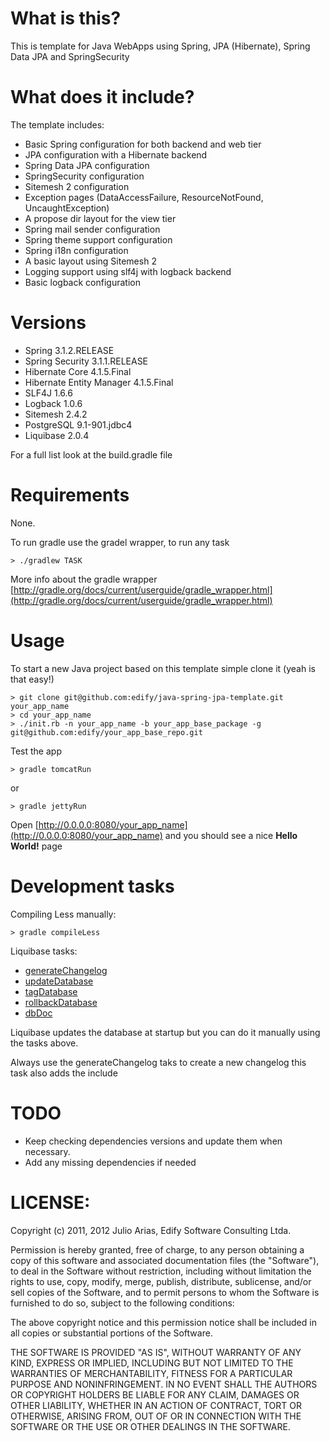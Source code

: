 # What is this?

This is template for Java WebApps using Spring, JPA (Hibernate), Spring Data JPA and SpringSecurity

# What does it include?

The template includes:

* Basic Spring configuration for both backend and web tier
* JPA configuration with a Hibernate backend
* Spring Data JPA configuration
* SpringSecurity configuration
* Sitemesh 2 configuration
* Exception pages (DataAccessFailure, ResourceNotFound, UncaughtException)
* A propose dir layout for the view tier
* Spring mail sender configuration
* Spring theme support configuration
* Spring i18n configuration
* A basic layout using Sitemesh 2
* Logging support using slf4j with logback backend
* Basic logback configuration

# Versions

* Spring                   3.1.2.RELEASE
* Spring Security          3.1.1.RELEASE
* Hibernate Core           4.1.5.Final
* Hibernate Entity Manager 4.1.5.Final
* SLF4J                    1.6.6
* Logback                  1.0.6
* Sitemesh                 2.4.2   
* PostgreSQL               9.1-901.jdbc4
* Liquibase                2.0.4

For a full list look at the build.gradle file

# Requirements

None.

To run gradle use the gradel wrapper, to run any task

    > ./gradlew TASK
    
More info about the gradle wrapper [http://gradle.org/docs/current/userguide/gradle_wrapper.html](http://gradle.org/docs/current/userguide/gradle_wrapper.html)

# Usage

To start a new Java project based on this template simple clone it (yeah is that easy!)

    > git clone git@github.com:edify/java-spring-jpa-template.git your_app_name
    > cd your_app_name
    > ./init.rb -n your_app_name -b your_app_base_package -g git@github.com:edify/your_app_base_repo.git

Test the app

    > gradle tomcatRun

or

    > gradle jettyRun

Open [http://0.0.0.0:8080/your_app_name](http://0.0.0.0:8080/your_app_name) and you should see a nice **Hello World!** page

# Development tasks

Compiling Less manually:

    > gradle compileLess

Liquibase tasks:

* [generateChangelog](http://www.liquibase.org/manual/updatedatabase_ant_task)
* [updateDatabase](http://www.liquibase.org/manual/updatedatabase_ant_task)
* [tagDatabase](http://www.liquibase.org/manual/tagdatabase_ant_task)
* [rollbackDatabase](http://www.liquibase.org/manual/rollbackdatabase_ant_task)
* [dbDoc](http://www.liquibase.org/manual/dbdoc_ant_task)

Liquibase updates the database at startup but you can do it manually using the tasks above.

Always use the generateChangelog taks to create a new changelog this task also adds the include

# TODO

* Keep checking dependencies versions and update them when necessary.
* Add any missing dependencies if needed

# LICENSE:

Copyright (c) 2011, 2012 Julio Arias, Edify Software Consulting Ltda.

Permission is hereby granted, free of charge, to any person
obtaining a copy of this software and associated documentation
files (the "Software"), to deal in the Software without
restriction, including without limitation the rights to use,
copy, modify, merge, publish, distribute, sublicense, and/or sell
copies of the Software, and to permit persons to whom the
Software is furnished to do so, subject to the following
conditions:

The above copyright notice and this permission notice shall be
included in all copies or substantial portions of the Software.

THE SOFTWARE IS PROVIDED "AS IS", WITHOUT WARRANTY OF ANY KIND,
EXPRESS OR IMPLIED, INCLUDING BUT NOT LIMITED TO THE WARRANTIES
OF MERCHANTABILITY, FITNESS FOR A PARTICULAR PURPOSE AND
NONINFRINGEMENT. IN NO EVENT SHALL THE AUTHORS OR COPYRIGHT
HOLDERS BE LIABLE FOR ANY CLAIM, DAMAGES OR OTHER LIABILITY,
WHETHER IN AN ACTION OF CONTRACT, TORT OR OTHERWISE, ARISING
FROM, OUT OF OR IN CONNECTION WITH THE SOFTWARE OR THE USE OR
OTHER DEALINGS IN THE SOFTWARE.
